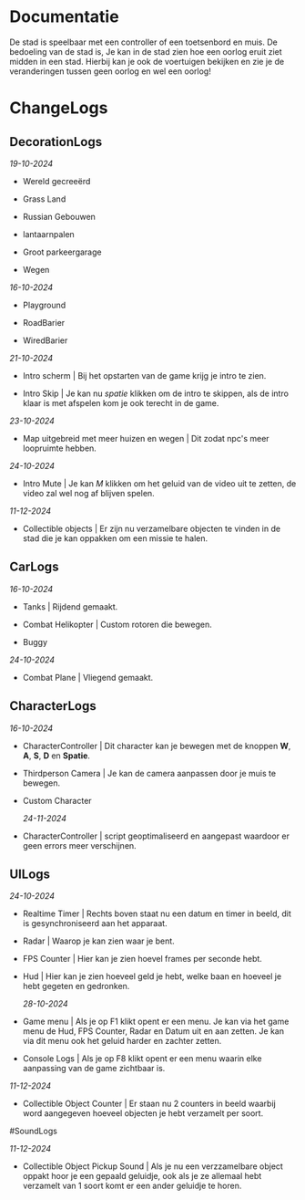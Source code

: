 # Documentatie #
De stad is speelbaar met een controller of een toetsenbord en muis. De bedoeling van de stad is, Je kan in de stad zien hoe een oorlog eruit ziet midden in een stad. Hierbij kan je ook de voertuigen bekijken en zie je de veranderingen tussen geen oorlog en wel een oorlog!

# ChangeLogs

## DecorationLogs

*19-10-2024*

- Wereld gecreeërd

- Grass Land

- Russian Gebouwen 

- lantaarnpalen 

- Groot parkeergarage 

- Wegen

*16-10-2024*

- Playground

- RoadBarier

- WiredBarier

*21-10-2024*

- Intro scherm | Bij het opstarten van de game krijg je intro te zien.

- Intro Skip | Je kan nu *spatie* klikken om de intro te skippen, als de intro klaar is met afspelen kom je ook terecht in de game.

*23-10-2024*

- Map uitgebreid met meer huizen en wegen | Dit zodat npc's meer loopruimte hebben.

*24-10-2024*

- Intro Mute | Je kan *M* klikken om het geluid van de video uit te zetten, de video zal wel nog af blijven spelen.

*11-12-2024*

- Collectible objects | Er zijn nu verzamelbare objecten te vinden in de stad die je kan oppakken om een missie te halen.

## CarLogs

*16-10-2024*

- Tanks | Rijdend gemaakt.

- Combat Helikopter | Custom rotoren die bewegen.

- Buggy

*24-10-2024*

- Combat Plane | Vliegend gemaakt.

## CharacterLogs

*16-10-2024*

- CharacterController | Dit character kan je bewegen met de knoppen **W**, **A**, **S**, **D** en **Spatie**.

- Thirdperson Camera | Je kan de camera aanpassen door je muis te bewegen.
  
- Custom Character

  *24-11-2024*

- CharacterController | script geoptimaliseerd en aangepast waardoor er geen errors meer verschijnen.

## UILogs

*24-10-2024*

- Realtime Timer | Rechts boven staat nu een datum en timer in beeld, dit is gesynchroniseerd aan het apparaat.

- Radar | Waarop je kan zien waar je bent.

- FPS Counter | Hier kan je zien hoevel frames per seconde hebt.

- Hud | Hier kan je zien hoeveel geld je hebt, welke baan en hoeveel je hebt gegeten en gedronken.

  *28-10-2024*

- Game menu | Als je op F1 klikt opent er een menu. Je kan via het game menu de Hud, FPS Counter, Radar en Datum uit en aan zetten. Je kan via dit menu ook het geluid harder en zachter zetten.

- Console Logs | Als je op F8 klikt opent er een menu waarin elke aanpassing van de game zichtbaar is.

*11-12-2024*

- Collectible Object Counter | Er staan nu 2 counters in beeld waarbij word aangegeven hoeveel objecten je hebt verzamelt per soort.

#SoundLogs

*11-12-2024*

- Collectible Object Pickup Sound | Als je nu een verzzamelbare object oppakt hoor je een gepaald geluidje, ook als je ze allemaal hebt verzamelt van 1 soort komt er een ander geluidje te horen.
